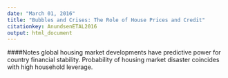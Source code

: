 ```yaml
---
date: "March 01, 2016"
title: "Bubbles and Crises: The Role of House Prices and Credit"
citationkey: AnundsenETAL2016
output: html_document
---
```


####Notes
global housing market developments have predictive power for country financial stability. Probability of housing market disaster coincides with high household leverage.

